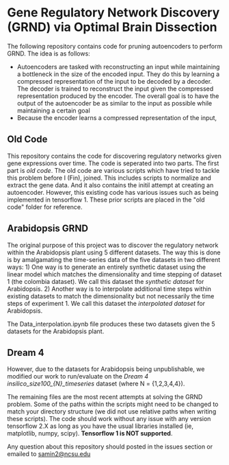 # Gene Regulatory Network Discovery (GRND) via Optimal Brain Dissection 
The following repository contains code for pruning autoencoders to perform GRND. The idea is as follows: 
- Autoencoders are tasked with reconstructing an input while maintaining a bottleneck in the size of the encoded input. They do this by learning a compressed representation of the input to be decoded by a decoder. The decoder is trained to reconstruct the input given the compressed representation produced by the encoder. The overall goal is to have the output of the autoencoder be as similar to the input as possible while maintaining a certain goal  
- Because the encoder learns a compressed representation of the input, 



## Old Code
This repository contains the code for discovering regulatory networks given gene expressions over time. The code is seperated into two parts. The first part is *old code*. The old code are various scripts which have tried to tackle this problem before I (Fin), joined. This includes scripts to normalize and extract the gene data. And it also contains the initil attempt at creating an autoencoder. However, this existing code has various issues such as being implemented in tensorflow 1. These prior scripts are placed in the "old code" folder for reference. 

## Arabidopsis GRND

The original purpose of this project was to discover the regulatory network within the Arabidopsis plant using 5 different datasets. The way this is done is by amalgamating the time-series data of the five datasets in two different ways: 
    1) One way is to generate an entirely synthetic dataset using the linear model which matches the dimensionality and time stepping of dataset 1 (the colombia dataset). We call this dataset the *synthetic dataset* for Arabidopsis. 
    2) Another way is to interpolate additional time steps within existing datasets to match the dimensionality but not necessarily the time steps of experiment 1. We call this dataset the *interpolated dataset* for Arabidopsis. 
    
The Data_interpolation.ipynb file produces these two datasets given the 5 datasets for the Arabidopsis plant. 

## Dream 4

However, due to the datasets for Arabidopsis being unpublishable, we modified our work to run/evaluate on the *Dream 4 insilico_size100_{N}_timeseries* dataset (where N = {1,2,3,4,4}). 

The remaining files are the most recent attempts at solving the GRND problem. Some of the paths within the scripts might need to be changed to match your directory structure (we did not use relative paths when writing these scripts). The code should work without any issue with any version tensorflow 2.X as long as you have the usual libraries installed (ie, matplotlib, numpy, scipy). **Tensorflow 1 is NOT supported**.  

Any question about this repository should posted in the issues section or emailed to samin2@ncsu.edu 
